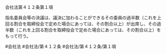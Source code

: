 会社法第４１２条第１項

指名委員会等の決議は、議決に加わることができるその委員の過半数（これを上回る割合を取締役会で定めた場合にあっては、その割合以上）が出席し、その過半数（これを上回る割合を取締役会で定めた場合にあっては、その割合以上）をもって行う。

#会社法
#会社法/第４１２条
#会社法/第４１２条/第１項
